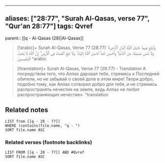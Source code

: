 
---
aliases: ["28:77", "Surah Al-Qasas, verse 77", "Qur'an 28:77"]
tags: Qvref
---

parent:: [[q - Al-Qasas (28)|Al-Qasas]]

> [!arabic]+ Surah Al-Qasas, Verse 77 (28:77)
> <span class="quran-arabic">وَٱبْتَغِ فِيمَآ ءَاتَىٰكَ ٱللَّهُ ٱلدَّارَ ٱلْـَٔاخِرَةَ ۖ وَلَا تَنسَ نَصِيبَكَ مِنَ ٱلدُّنْيَا ۖ وَأَحْسِن كَمَآ أَحْسَنَ ٱللَّهُ إِلَيْكَ ۖ وَلَا تَبْغِ ٱلْفَسَادَ فِى ٱلْأَرْضِ ۖ إِنَّ ٱللَّهَ لَا يُحِبُّ ٱلْمُفْسِدِينَ</span>
^arabic

> [!translation]+ Surah Al-Qasas, Verse 77 (28:77) - Translation
> А посредством того, что Аллах даровал тебе, стремись к Последней обители, но не забывай о своей доле в этом мире! Твори добро, подобно тому, как Аллах сотворил добро для тебя, и не стремись распространять нечестие на земле, ведь Аллах не любит распространяющих нечестие».
^translation



## Related notes
```dataview
LIST from [[q - 28 - 77]]
WHERE !contains(file.name, "q - ")
SORT file.name ASC
```

### Related verses (footnote backlinks)
```dataview
LIST FROM [[q - 28 - 77]] AND #Qvref
SORT file.name ASC
```

